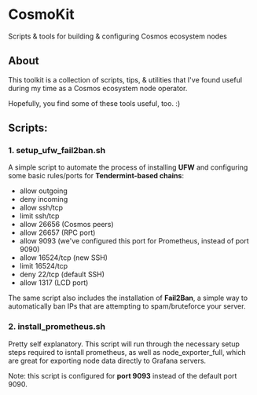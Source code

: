 # CosmoKit
 Scripts & tools for building & configuring Cosmos ecosystem nodes

 ## About

This toolkit is a collection of scripts, tips, & utilities that I've found useful during my time as a Cosmos ecosystem node operator.

Hopefully, you find some of these tools useful, too. :)

## Scripts:

### 1. setup_ufw_fail2ban.sh

A simple script to automate the process of installing **UFW** and configuring some basic rules/ports for **Tendermint-based chains**:
- allow outgoing
- deny incoming
- allow ssh/tcp
- limit ssh/tcp
- allow 26656 (Cosmos peers)
- allow 26657 (RPC port)
- allow 9093 (we've configured this port for Prometheus, instead of port 9090)
- allow 16524/tcp (new SSH)
- limit 16524/tcp
- deny 22/tcp (default SSH)
- allow 1317 (LCD port)

The same script also includes the installation of **Fail2Ban**, a simple way to automatically ban IPs that are attempting to spam/bruteforce your server.

### 2. install_prometheus.sh

Pretty self explanatory. This script will run through the necessary setup steps required to isntall prometheus, as well as node_exporter_full, which are great for exporting node data directly to Grafana servers. 

Note: this script is configured for **port 9093** instead of the default port 9090.
